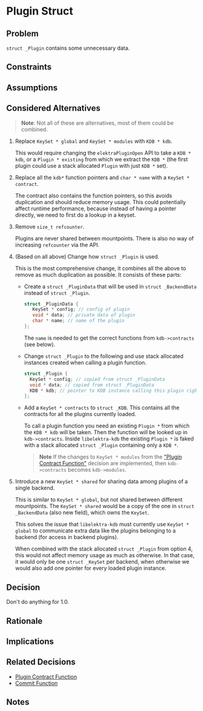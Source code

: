 # Plugin Struct

## Problem

`struct _Plugin` contains some unnecessary data.

## Constraints

## Assumptions

## Considered Alternatives

> **Note**: Not all of these are alternatives, most of them could be combined.

1. Replace `KeySet * global` and `KeySet * modules` with `KDB * kdb`.

   This would require changing the `elektraPluginOpen` API to take a `KDB * kdb`, or a `Plugin * existing` from which we extract the `KDB *` (the first plugin could use a stack allocated `Plugin` with just `KDB *` set).

2. Replace all the `kdb*` function pointers and `char * name` with a `KeySet * contract`.

   The contract also contains the function pointers, so this avoids duplication and should reduce memory usage.
   This could potentially affect runtime performance, because instead of having a pointer directly, we need to first do a lookup in a keyset.

3. Remove `size_t refcounter`.

   Plugins are never shared between mountpoints.
   There is also no way of increasing `refcounter` via the API.

4. (Based on all above) Change how `struct _Plugin` is used.

   This is the most comprehensive change, it combines all the above to remove as much duplication as possible.
   It consists of these parts:

   - Create a `struct _PluginData` that will be used in `struct _BackendData` instead of `struct _Plugin`.

     ```c
     struct _PluginData {
        KeySet * config; // config of plugin
        void * data; // private data of plugin
        char * name; // name of the plugin
     };
     ```

     The `name` is needed to get the correct functions from `kdb->contracts` (see below).

   - Change `struct _Plugin` to the following and use stack allocated instances created when calling a plugin function.

     ```c
     struct _Plugin {
       KeySet * config; // copied from struct _PluginData
       void * data; // copied from struct _PluginData
       KDB * kdb; // pointer to KDB instance calling this plugin right now, may be copied from other plugin calling this plugin
     };
     ```

   - Add a `KeySet * contracts` to `struct _KDB`.
     This contains all the contracts for all the plugins currently loaded.

     To call a plugin function you need an existing `Plugin *` from which the `KDB * kdb` will be taken.
     Then the function will be looked up in `kdb->contracts`.
     Inside `libelektra-kdb` the existing `Plugin *` is faked with a stack allocated `struct _Plugin` containing only a `KDB *`.

     > **Note** If the changes to `KeySet * modules` from the ["Plugin Contract Function"](../0_drafts/plugin_contract_function.md) decision are implemented, then `kdb->contracts` becomes `kdb->modules`.

5. Introduce a new `KeySet * shared` for sharing data among plugins of a single backend.

   This is similar to `KeySet * global`, but not shared between different mountpoints.
   The `KeySet * shared` would be a copy of the one in `struct _BackendData` (also new field), which owns the `KeySet`.

   This solves the issue that `libelektra-kdb` must currently use `KeySet * global` to communicate extra data like the plugins belonging to a backend (for access in backend plugins).

   When combined with the stack allocated `struct _Plugin` from option 4, this would not affect memory usage as much as otherwise.
   In that case, it would only be one `struct _KeySet` per backend, when otherwise we would also add one pointer for every loaded plugin instance.

## Decision

Don't do anything for 1.0.

## Rationale

## Implications

## Related Decisions

- [Plugin Contract Function](../0_drafts/plugin_contract_function.md)
- [Commit Function](commit_function.md)

## Notes
